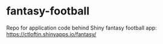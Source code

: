 # fantasy-football
Repo for application code behind Shiny fantasy football app:
https://ctloftin.shinyapps.io/fantasy/
